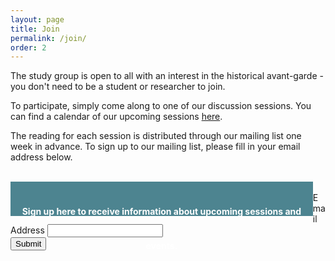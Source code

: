 ```yaml
---
layout: page
title: Join
permalink: /join/
order: 2
---
```


<div style= "display:block;">
  <p>The study group is open to all with an interest in the historical avant-garde - you don't need to be a student or researcher to join.  
  </p>

  <p>To participate, simply come along to one of our discussion sessions. You can find a calendar of our upcoming sessions <a href="/upcoming-sessions">here</a>.
  </p>

  <p>The reading for each session is distributed through our mailing list one week in advance. To sign up to our mailing list, please fill in your email address below.
  </p>
</div>
<br>
<!-- Begin Mailchimp Signup Form -->


<div id="mc_embed_signup">
<form action="https://gmail.us4.list-manage.com/subscribe/post?u=a29e4c78bca17e68d8ae414d9&amp;id=2880d72499" method="post" id="mc-embedded-subscribe-form" name="mc-embedded-subscribe-form" class="validate" target="_blank" novalidate>
    <div id="mc_embed_signup_scroll" >
      <div style="display:block; float:left; width:96%; height:55px; background-color:#4d8490; color:white; line-height:55px; text-align:center">
	     <h4>Sign up here to receive information about upcoming sessions and events.</h4>
    </div>
  <div class="mc-field-group">
	<label for="mce-EMAIL"><br>Email Address </label>
	<input type="email" value="" name="EMAIL" class="required email" id="mce-EMAIL">
  </div>
  	<div id="mce-responses" class="clear">
  		<div class="response" id="mce-error-response" style="display:none"></div>
  		<div class="response" id="mce-success-response" style="display:none"></div>
  	</div>    <!-- real people should not fill this in and expect good things - do not remove this or risk form bot signups-->
      <div style="position: absolute; left: -5000px;" aria-hidden="true"><input type="text" name="b_a29e4c78bca17e68d8ae414d9_2880d72499" tabindex="-1" value=""></div>
      <div class="clear"><input type="submit" value="Submit" name="subscribe" id="mc-embedded-subscribe" class="button"></div>
      </div>
  </form>
  </div>
<script type='text/javascript' src='//s3.amazonaws.com/downloads.mailchimp.com/js/mc-validate.js'></script><script type='text/javascript'>(function($) {window.fnames = new Array(); window.ftypes = new Array();fnames[0]='EMAIL';ftypes[0]='email';fnames[1]='FNAME';ftypes[1]='text';fnames[2]='LNAME';ftypes[2]='text';fnames[3]='ADDRESS';ftypes[3]='address';fnames[4]='PHONE';ftypes[4]='phone';fnames[5]='BIRTHDAY';ftypes[5]='birthday';}(jQuery));var $mcj = jQuery.noConflict(true);</script>
